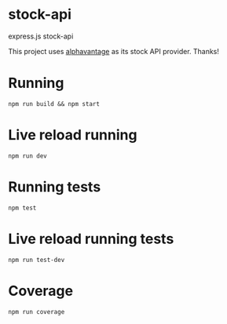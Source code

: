 # stock-api
express.js stock-api

This project uses [alphavantage](https://www.alphavantage.co) as its stock API provider.
Thanks!

# Running
```shell script
npm run build && npm start
```

# Live reload running
```shell script
npm run dev
```

# Running tests
```shell script
npm test
```

# Live reload running tests
```shell script
npm run test-dev
```

# Coverage
```shell script
npm run coverage
```
